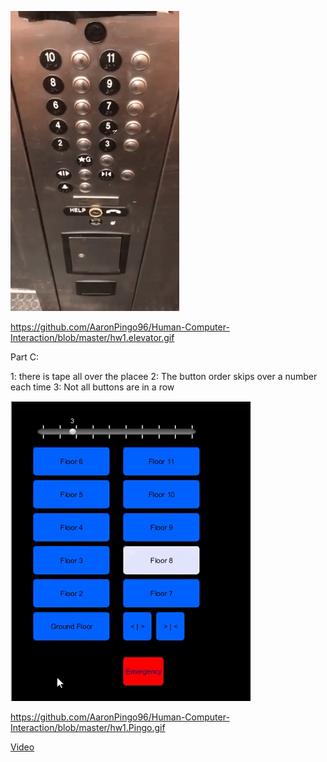 ![Elevator_Gif_Aaron](https://github.com/AaronPingo96/Human-Computer-Interaction/blob/master/hw1.elevator.gif)

https://github.com/AaronPingo96/Human-Computer-Interaction/blob/master/hw1.elevator.gif

Part C:

1: there is tape all over the placee 
2: The button order skips over a number each time
3: Not all buttons are in a row



![project_Gif_Aaron](https://github.com/AaronPingo96/Human-Computer-Interaction/blob/master/hw1.Pingo.gif)

https://github.com/AaronPingo96/Human-Computer-Interaction/blob/master/hw1.Pingo.gif

[Video](https://github.com/AaronPingo96/Human-Computer-Interaction/blob/master/hw1(vid).Pingo.mp4)
